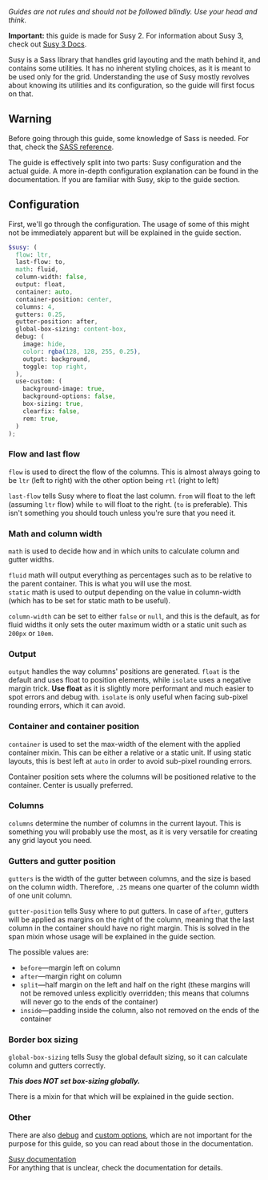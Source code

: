 *Guides are not rules and should not be followed blindly. Use your head and think.*

**Important:** this guide is made for Susy 2. For information about Susy 3, check out [Susy 3 Docs](http://oddbird.net/susy/docs/).

Susy is a Sass library that handles grid layouting and the math behind it, and contains some utilities. It has no inherent styling choices, as it is meant to be used only for the grid. Understanding the use of Susy mostly revolves about knowing its utilities and its configuration, so the guide will first focus on that.

## Warning

Before going through this guide, some knowledge of Sass is needed. For that, check the [SASS reference](http://sass-lang.com/documentation/file.SASS_REFERENCE.html).

The guide is effectively split into two parts: Susy configuration and the actual guide. A more in-depth configuration explanation can be found in the documentation. If you are familiar with Susy, skip to the guide section.

## Configuration

First, we'll go through the configuration. The usage of some of this might not be immediately apparent but will be explained in the guide section.

```scss
$susy: (
  flow: ltr,
  last-flow: to,
  math: fluid,
  column-width: false,
  output: float,
  container: auto,
  container-position: center,
  columns: 4,
  gutters: 0.25,
  gutter-position: after,
  global-box-sizing: content-box,
  debug: (
    image: hide,
    color: rgba(128, 128, 255, 0.25),
    output: background,
    toggle: top right,
  ),
  use-custom: (
    background-image: true,
    background-options: false,
    box-sizing: true,
    clearfix: false,
    rem: true,
  )
);
```

### Flow and last flow
`flow` is used to direct the flow of the columns. This is almost always going to be `ltr` (left to right) with the other option being `rtl` (right to left)

`last-flow` tells Susy where to float the last column. `from` will float to the left (assuming `ltr` flow) while `to` will float to the right. (`to` is preferable). This isn't something you should touch unless you're sure that you need it.

### Math and column width
`math` is used to decide how and in which units to calculate column and gutter widths.

`fluid` math will output everything as percentages such as to be relative to the parent container. This is what you will use the most.  
`static` math is used to output depending on the value in column-width (which has to be set for static math to be useful).

`column-width` can be set to either `false` or `null`, and this is the default, as for fluid widths it only sets the outer maximum width or a static unit such as `200px` or `10em`.

### Output
`output` handles the way columns' positions are generated. `float` is the default and uses float to position elements, while `isolate` uses a negative margin trick.
**Use float** as it is slightly more performant and much easier to spot errors and debug with. `isolate` is only useful when facing sub-pixel rounding errors, which it can avoid.

### Container and container position
`container` is used to set the max-width of the element with the applied container mixin. This can be either a relative or a static unit. If using static layouts, this is best left at `auto` in order to avoid sub-pixel rounding errors.

Container position sets where the columns will be positioned relative to the container. Center is usually preferred.

### Columns
`columns` determine the number of columns in the current layout. This is something you will probably use the most, as it is very versatile for creating any grid layout you need.

### Gutters and gutter position
`gutters` is the width of the gutter between columns, and the size is based on the column width. Therefore, `.25` means one quarter of the column width of one unit column.

`gutter-position` tells Susy where to put gutters. In case of `after`, gutters will be applied as margins on the right of the column, meaning that the last column in the container should have no right margin. This is solved in the span mixin whose usage will be explained in the guide section.

The possible values are:

 * `before`—margin left on column
 * `after`—margin right on column
 * `split`—half margin on the left and half on the right (these margins will not be removed unless explicitly overridden; this means that columns will never go to the ends of the container)
 * `inside`—padding inside the column, also not removed on the ends of the container

### Border box sizing
`global-box-sizing` tells Susy the global default sizing, so it can calculate column and gutters correctly.

_**This does NOT set box-sizing globally.**_

There is a mixin for that which will be explained in the guide section.

### Other
There are also [debug](http://susy.readthedocs.io/settings/#debug) and [custom options](http://susy.readthedocs.io/settings/#custom-support), which are not important for the purpose for this guide, so you can read about those in the documentation.

[Susy documentation](http://susy.readthedocs.io/)  
For anything that is unclear, check the documentation for details.
